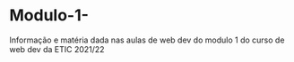 # Modulo-1-
Informação e matéria dada nas aulas de web dev do modulo 1 do curso de web dev da ETIC 2021/22
